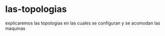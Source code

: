 # las-topologias
explicaremos las topologias en las cuales se configuran y se acomodan las maquinas
